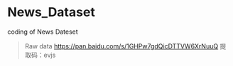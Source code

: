 # News_Dataset
coding of News Dateset

> Raw data 
> https://pan.baidu.com/s/1GHPw7gdQicDTTVW6XrNuuQ 提取码：evjs
